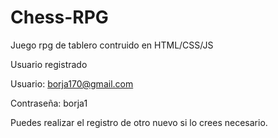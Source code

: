 # Chess-RPG
 Juego rpg de tablero contruido en HTML/CSS/JS

Usuario registrado

Usuario: borja170@gmail.com

Contraseña: borja1

Puedes realizar el registro de otro nuevo si lo crees necesario.
